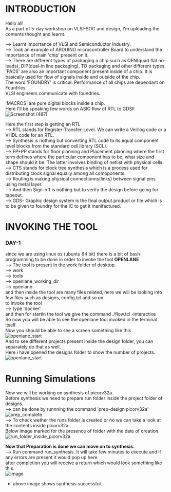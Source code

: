 # **INTRODUCTION**  
Hello all!  
As a part of 5-day workshop on VLSI-SOC and design, I'm uploading the contents thought and learnt.  
  
--> Learnt importance of VLSI and Semiconductor Industry.  
--> Took an example of ARDUINO microcontroller Board to understand the importance of main 'chip' present on it.  
--> There are different types of packaging a chip such as QFN(quad flat no-leads), DIP(dual-in line packaging), TO packaging and other different types.  
'PADS' are also an important component present inside of a chip. It is basically used for flow of signals inside and outside of the chip.  
The word 'FOUNDRY' is critical. Performance of all chips are dependant on Founfries.  
VLSI engineers communicate with foundries.  
    
'MACROS' are pure digital blocks inside a chip.  
Here I'll be speaking few words on ASIC flow of RTL to GDSII  
![Screenshot (487)](https://github.com/himanshuat01/VSD-workshop/assets/114060372/3501fbcc-f9bc-41ae-8d26-25e2c0378168)
  
Here the first step is getting an RTL  
--> RTL stands for Register-Transfer-Level. We can write a Verilog code or a VHDL code for an RTL.  
--> Synthesis is nothing but converting RTL code to its equal component level blocks from the standard cell library (SCL).   
--> FP+PP stands for floor planning and Placement planning where the first term defines where the particular component has to be, what size and shape should it be. The latter involves binding of netlist with physical cells.  
--> CTS stands for clock tree synthesis which is a process used for distributing clock signal equally among all comoponents.  
--> Routing is making physical connectionns(links) between signal pins using metal layer.  
--> And then Sign-off is nothing but to verify the design before going for tapeout.  
--> GDS- Graphic design system is the final output product or file which is to be given to foundry for the IC to get it manifactured.  



# **INVOKING THE TOOL**  
### **DAY-1**  

since we are using linux os (ubuntu 64 bit) there is a bit of bash programming to be done in order to invoke the tool **OPENLANE**  
--> The tool is present in the work folder of desktop.  
--> work  
--> tools  
--> openlane_working_dir  
--> openlane  
and then inside the tool are many files related, here we will be looking into few files such as designs, config.tcl and so on  
to invoke the tool  
--> type 'docker'  
and then for startin the tool we give the command ./flow.tcl -interactive  
So now you will be able to see the openlane tool invoked in the terminal itself.  
Now you should be able to see a screen something like this  
![openlane_start](https://github.com/himanshuat01/VSD-workshop/assets/114060372/20713412-5fd2-4418-b744-76ec03921139)  
And to see different projects present inside the design folder, you can separately do that as well.  
Here i have opened the designs folder to show the number of projects.  
![openlane_start](https://github.com/himanshuat01/VSD-workshop/assets/114060372/c4a1fcfc-b0e9-4e50-8139-d36af24f846d)  

  # **Running Simulations**   
  
Now we will be working on synthesis of picorv32a.  
Before synthesis we need to prepare run folder inside the project folder of designs.  
--> can be done by runnning the command 'prep-design picorv32a'  
![prep_complete](https://github.com/himanshuat01/VSD-workshop/assets/114060372/fee4533d-98b4-47fb-9b70-a87769b8c58c)  
--> To check wether the runs folder is created or no we can take a look at the contents inside picorv32a.  
Below image marked for the presence of folder with the date of  creation.  
![run_folder_inside_picorv32a](https://github.com/himanshuat01/VSD-workshop/assets/114060372/0a03e0d1-4346-4722-8fd1-fa07ceba59c3)  

  **Now that Preparation is done we can move on to synthesis.**   
--> Run command run_synthesis. It will take few minutes to execute and if any errors are present it would pop up here.  
after completion you will receive a return which would look something like this.  
![image](https://github.com/himanshuat01/VSD-workshop/assets/114060372/16223132-498f-4544-a748-40a7b9b9b2cc)  
* above image shows synthesis successful.



  




















